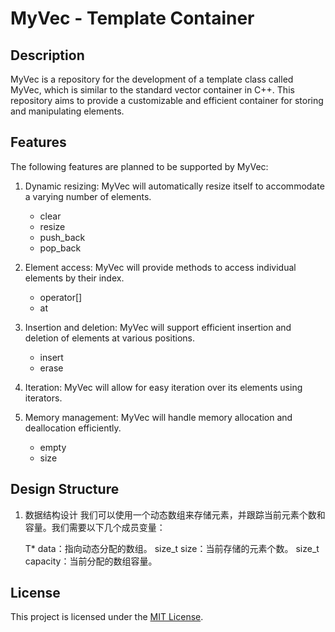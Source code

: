 # MyVec - Template Container

## Description
MyVec is a repository for the development of a template class called MyVec, which is similar to the standard vector container in C++. This repository aims to provide a customizable and efficient container for storing and manipulating elements.

## Features
The following features are planned to be supported by MyVec:

1. Dynamic resizing: MyVec will automatically resize itself to accommodate a varying number of elements.
    - clear
    - resize
    - push_back
    - pop_back
2. Element access: MyVec will provide methods to access individual elements by their index.
    - operator[]
    - at
3. Insertion and deletion: MyVec will support efficient insertion and deletion of elements at various positions.
    - insert
    - erase

4. Iteration: MyVec will allow for easy iteration over its elements using iterators.
5. Memory management: MyVec will handle memory allocation and deallocation efficiently.
    - empty
    - size
## Design Structure

1. 数据结构设计
    我们可以使用一个动态数组来存储元素，并跟踪当前元素个数和容量。我们需要以下几个成员变量：

    T* data：指向动态分配的数组。
    size_t size：当前存储的元素个数。
    size_t capacity：当前分配的数组容量。
## License
This project is licensed under the [MIT License](LICENSE).